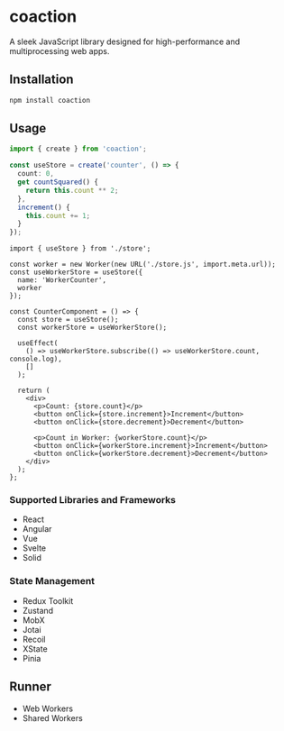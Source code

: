 # coaction

A sleek JavaScript library designed for high-performance and multiprocessing web apps.

## Installation

```bash
npm install coaction
```

## Usage

```ts
import { create } from 'coaction';

const useStore = create('counter', () => {
  count: 0,
  get countSquared() {
    return this.count ** 2;
  },
  increment() {
    this.count += 1;
  }
});
```

```tsx
import { useStore } from './store';

const worker = new Worker(new URL('./store.js', import.meta.url));
const useWorkerStore = useStore({
  name: 'WorkerCounter',
  worker
});

const CounterComponent = () => {
  const store = useStore();
  const workerStore = useWorkerStore();

  useEffect(
    () => useWorkerStore.subscribe(() => useWorkerStore.count, console.log),
    []
  );

  return (
    <div>
      <p>Count: {store.count}</p>
      <button onClick={store.increment}>Increment</button>
      <button onClick={store.decrement}>Decrement</button>

      <p>Count in Worker: {workerStore.count}</p>
      <button onClick={workerStore.increment}>Increment</button>
      <button onClick={workerStore.decrement}>Decrement</button>
    </div>
  );
};
```

### Supported Libraries and Frameworks

- React
- Angular
- Vue
- Svelte
- Solid

### State Management

- Redux Toolkit
- Zustand
- MobX
- Jotai
- Recoil
- XState
- Pinia

## Runner

- Web Workers
- Shared Workers
